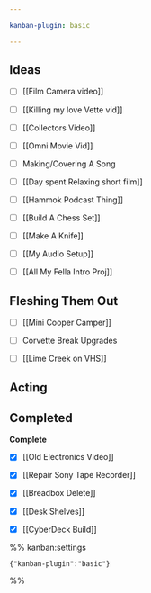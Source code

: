 ```yaml
---

kanban-plugin: basic

---
```


## Ideas

- [ ] [[Film Camera video]]
- [ ] [[Killing my love Vette vid]]
- [ ] [[Collectors Video]]
- [ ] [[Omni Movie Vid]]
- [ ] Making/Covering A Song
- [ ] [[Day spent Relaxing short film]]
- [ ] [[Hammok Podcast Thing]]
- [ ] [[Build A Chess Set]]
- [ ] [[Make A Knife]]
- [ ] [[My Audio Setup]]
- [ ] [[All My Fella Intro Proj]]


## Fleshing Them Out

- [ ] [[Mini Cooper Camper]]
- [ ] Corvette Break Upgrades
- [ ] [[Lime Creek on VHS]]


## Acting



## Completed

**Complete**
- [x] [[Old Electronics Video]]
- [x] [[Repair Sony Tape Recorder]]
- [x] [[Breadbox Delete]]
- [x] [[Desk Shelves]]
- [x] [[CyberDeck Build]]




%% kanban:settings
```
{"kanban-plugin":"basic"}
```
%%